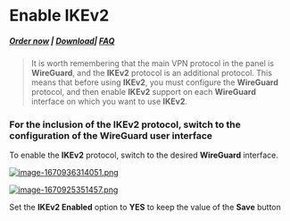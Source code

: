 # Enable IKEv2

##### [Order now](https://puqcloud.com/index.php?rp=/store/puqvpn) | [Download](https://download.puqcloud.com/cp/puqvpncp/)| [FAQ](https://faq.puqcloud.com)

>It is worth remembering that the main VPN protocol in the panel is **WireGuard**, and the **IKEv2** protocol is an additional protocol. This means that before using **IKEv2**, you must configure the **WireGuard** protocol, and then enable **IKEv2** support on each **WireGuard** interface on which you want to use **IKEv2**.

### For the inclusion of the **IKEv2** protocol, switch to the configuration of the **WireGuard** user interface

To enable the **IKEv2** protocol, switch to the desired **WireGuard** interface.

[![image-1670936314051.png](https://doc.puq.info/uploads/images/gallery/2022-12/scaled-1680-/image-1670936314051.png)](https://doc.puq.info/uploads/images/gallery/2022-12/image-1670936314051.png)

[![image-1670925351457.png](https://doc.puq.info/uploads/images/gallery/2022-12/scaled-1680-/image-1670925351457.png)](https://doc.puq.info/uploads/images/gallery/2022-12/image-1670925351457.png)

Set the **IKEv2 Enabled** option to **YES** to keep the value of the **Save** button
